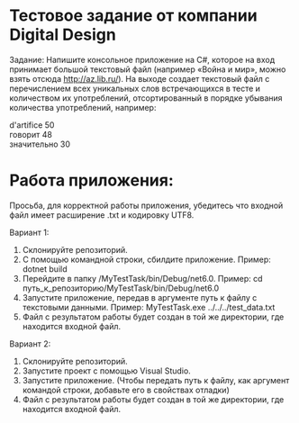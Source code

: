 # Тестовое задание от компании Digital Design

Задание: 
Напишите консольное приложение на C#, которое на вход принимает большой текстовый файл (например «Война и мир», можно взять отсюда http://az.lib.ru/).
На выходе создает текстовый файл с перечислением всех уникальных слов встречающихся в тесте и количеством их употреблений, отсортированный в порядке убывания количества употреблений, например:

d'artifice		50   
говорит		48  
значительно		30  


# Работа приложения:
Просьба, для корректной работы приложения, убедитесь что входной файл имеет расширение .txt и кодировку UTF8.

Вариант 1:
1) Склонируйте репозиторий.
2) C помощью командной строки, сбилдите приложение. Пример: dotnet build
3) Перейдите в папку /MyTestTask/bin/Debug/net6.0. Пример: cd путь_к_репозиторию/MyTestTask/bin/Debug/net6.0
4) Запустите приложение, передав в аргументе путь к файлу с текстовыми данными. Пример: MyTestTask.exe ../../../test_data.txt
5) Файл с результатом работы будет создан в той же директории, где находится входной файл.

Вариант 2: 
1) Склонируйте репозиторий.
2) Запустите проект с помощью Visual Studio.
3) Запустите приложение. (Чтобы передать путь к файлу, как аргумент командой строки, добавьте его в свойствах отладки)
4) Файл с результатом работы будет создан в той же директории, где находится входной файл.

